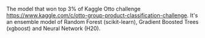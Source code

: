 The model that won top 3% of Kaggle Otto challenge https://www.kaggle.com/c/otto-group-product-classification-challenge. It's an ensemble model of Random Forest (scikit-learn), Gradient Boosted Trees (xgboost) and Neural Network (H20).  
